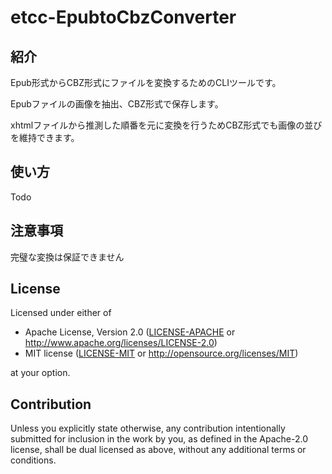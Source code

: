 # etcc-EpubtoCbzConverter

## 紹介

Epub形式からCBZ形式にファイルを変換するためのCLIツールです。

Epubファイルの画像を抽出、CBZ形式で保存します。

xhtmlファイルから推測した順番を元に変換を行うためCBZ形式でも画像の並びを維持できます。

## 使い方

Todo

## 注意事項

完璧な変換は保証できません

## License

Licensed under either of

 * Apache License, Version 2.0
   ([LICENSE-APACHE](LICENSE-APACHE) or http://www.apache.org/licenses/LICENSE-2.0)
 * MIT license
   ([LICENSE-MIT](LICENSE-MIT) or http://opensource.org/licenses/MIT)

at your option.

## Contribution

Unless you explicitly state otherwise, any contribution intentionally submitted
for inclusion in the work by you, as defined in the Apache-2.0 license, shall be
dual licensed as above, without any additional terms or conditions.
